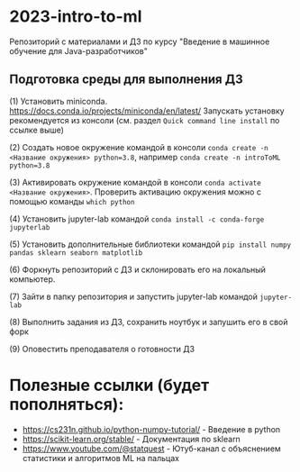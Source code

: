 # 2023-intro-to-ml
Репозиторий с материалами и ДЗ по курсу "Введение в машинное обучение для Java-разработчиков"


## Подготовка среды для выполнения ДЗ

(1) Установить miniconda. https://docs.conda.io/projects/miniconda/en/latest/ Запускать установку рекомендуется из консоли (см. раздел `Quick command line install` по ссылке выше)

(2) Создать новое окружение командой в консоли `conda create -n <Название окружения> python=3.8`, например `conda create -n introToML python=3.8`

(3) Активировать окружение командой в консоли `conda activate <Название окружения>`. Проверить активацию окружения можно с помощью команды `which python`

(4) Установить jupyter-lab командой `conda install -c conda-forge jupyterlab`

(5) Установить дополнительные библиотеки командой `pip install numpy pandas sklearn seaborn matplotlib`

(6) Форкнуть репозиторий с ДЗ и склонировать его на локальный компьютер.

(7) Зайти в папку репозитория и запустить jupyter-lab командой `jupyter-lab`

(8) Выполнить задания из ДЗ, сохранить ноутбук и запушить его в свой форк

(9) Оповестить преподавателя о готовности ДЗ

# Полезные ссылки (будет пополняться):
- https://cs231n.github.io/python-numpy-tutorial/ - Введение в python
- https://scikit-learn.org/stable/ - Документация по sklearn
- https://www.youtube.com/@statquest - Ютуб-канал с объяснением статистики и алгоритмов ML на пальцах 
